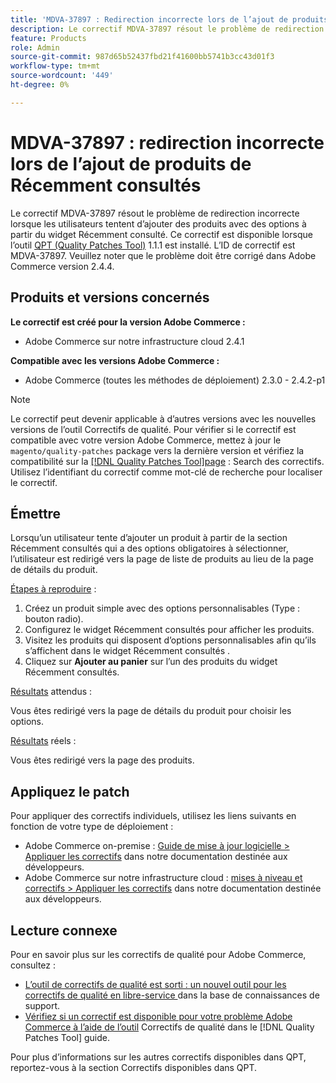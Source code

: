 ```yaml
---
title: 'MDVA-37897 : Redirection incorrecte lors de l’ajout de produits de Récemment consultés'
description: Le correctif MDVA-37897 résout le problème de redirection incorrecte lorsque les utilisateurs tentent d’ajouter des produits avec des options à partir du widget Récemment consulté. Ce correctif est disponible lorsque [Quality Patches Tool (QPT)](https://experienceleague.adobe.com/en/docs/commerce-knowledge-base/kb/announcements/commerce-announcements/magento-quality-patches-released-new-tool-to-self-serve-quality-patches) 1.1.1 est installé. L’ID de correctif est MDVA-37897. Veuillez noter que ce problème devrait être résolu dans la version 2.4.4 de Adobe Commerce.
feature: Products
role: Admin
source-git-commit: 987d65b52437fbd21f41600bb5741b3cc43d01f3
workflow-type: tm+mt
source-wordcount: '449'
ht-degree: 0%

---
```


# MDVA-37897 : redirection incorrecte lors de l’ajout de produits de Récemment consultés

Le correctif MDVA-37897 résout le problème de redirection incorrecte lorsque les utilisateurs tentent d’ajouter des produits avec des options à partir du widget Récemment consulté. Ce correctif est disponible lorsque l’outil [QPT (Quality Patches Tool)](https://experienceleague.adobe.com/en/docs/commerce-knowledge-base/kb/announcements/commerce-announcements/magento-quality-patches-released-new-tool-to-self-serve-quality-patches) 1.1.1 est installé. L’ID de correctif est MDVA-37897. Veuillez noter que le problème doit être corrigé dans Adobe Commerce version 2.4.4.

## Produits et versions concernés

**Le correctif est créé pour la version Adobe Commerce :**

* Adobe Commerce sur notre infrastructure cloud 2.4.1

**Compatible avec les versions Adobe Commerce :**

* Adobe Commerce (toutes les méthodes de déploiement) 2.3.0 - 2.4.2-p1

>[!NOTE]
>
>Le correctif peut devenir applicable à d’autres versions avec les nouvelles versions de l’outil Correctifs de qualité. Pour vérifier si le correctif est compatible avec votre version Adobe Commerce, mettez à jour le `magento/quality-patches` package vers la dernière version et vérifiez la compatibilité sur la [[!DNL Quality Patches Tool]page](https://experienceleague.adobe.com/en/docs/commerce-knowledge-base/kb/announcements/commerce-announcements/magento-quality-patches-released-new-tool-to-self-serve-quality-patches) : Search des correctifs. Utilisez l’identifiant du correctif comme mot-clé de recherche pour localiser le correctif.

## Émettre

Lorsqu’un utilisateur tente d’ajouter un produit à partir de la section Récemment consultés qui a des options obligatoires à sélectionner, l’utilisateur est redirigé vers la page de liste de produits au lieu de la page de détails du produit.

<u>Étapes à reproduire</u> :

1. Créez un produit simple avec des options personnalisables (Type : bouton radio).
1. Configurez le widget Récemment consultés pour afficher les produits.
1. Visitez les produits qui disposent d’options personnalisables afin qu’ils s’affichent dans le widget Récemment consultés .
1. Cliquez sur **Ajouter au panier** sur l’un des produits du widget Récemment consultés.

<u>Résultats</u> attendus :

Vous êtes redirigé vers la page de détails du produit pour choisir les options.

<u>Résultats</u> réels :

Vous êtes redirigé vers la page des produits.

## Appliquez le patch

Pour appliquer des correctifs individuels, utilisez les liens suivants en fonction de votre type de déploiement :

* Adobe Commerce on-premise : [Guide de mise à jour logicielle > Appliquer les correctifs](https://experienceleague.adobe.com/en/docs/commerce-operations/tools/quality-patches-tool/usage) dans notre documentation destinée aux développeurs.
* Adobe Commerce sur notre infrastructure cloud : [mises à niveau et correctifs > Appliquer les correctifs](https://experienceleague.adobe.com/en/docs/commerce-cloud-service/user-guide/develop/upgrade/apply-patches) dans notre documentation destinée aux développeurs.

## Lecture connexe

Pour en savoir plus sur les correctifs de qualité pour Adobe Commerce, consultez :

* [ L’outil de correctifs de qualité est sorti : un nouvel outil pour les correctifs de qualité en libre-service ](https://experienceleague.adobe.com/en/docs/commerce-knowledge-base/kb/announcements/commerce-announcements/magento-quality-patches-released-new-tool-to-self-serve-quality-patches) dans la base de connaissances de support.
* [Vérifiez si un correctif est disponible pour votre problème Adobe Commerce à l’aide de l’outil](/help/tools/quality-patches-tool/patches-available-in-qpt/check-patch-for-magento-issue-with-magento-quality-patches.md) Correctifs de qualité dans le [!DNL Quality Patches Tool] guide.

Pour plus d’informations sur les autres correctifs disponibles dans QPT, reportez-vous à la section Correctifs disponibles dans QPT[](https://experienceleague.adobe.com/tools/commerce-quality-patches/index.html).
